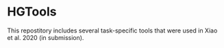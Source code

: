 # HGTools
This repostitory includes several task-specific tools that were used in Xiao et al. 2020 (in submission).
